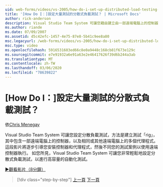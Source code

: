 ```yaml
---
uid: web-forms/videos/vs-2005/how-do-i-set-up-distributed-load-testing-for-high-volume-tests
title: '[How Do I：]設定大量測試的分散式負載測試？ | Microsoft Docs'
author: rick-anderson
description: Visual Studio Team System 可讓您藉由建立由一部遠端電腦上的控制器組成的測試「rig」來設定分散負載測試，並 multipl 。
ms.author: riande
ms.date: 07/09/2007
ms.assetid: d5c42efc-1457-4e75-87e8-5b41c9ee8a80
msc.legacyurl: /web-forms/videos/vs-2005/how-do-i-set-up-distributed-load-testing-for-high-volume-tests
msc.type: video
ms.openlocfilehash: 5916531603ed66c8e0a9448c168cb81f673e129c
ms.sourcegitcommit: e7e91932a6e91a63e2e46417626f39d6b244a3ab
ms.translationtype: MT
ms.contentlocale: zh-TW
ms.lasthandoff: 03/06/2020
ms.locfileid: "78639822"
---
```

# <a name="how-do-i-set-up-distributed-load-testing-for-high-volume-tests"></a>[How Do I：]設定大量測試的分散式負載測試？

依[Chris Menegay](https://twitter.com/CMenegay)

Visual Studio Team System 可讓您設定分散負載測試，方法是建立測試「rig」，其中包含一部遠端電腦上的控制器，以及相同或其他遠端電腦上的多個代理程式。 這段影片將逐步引導您安裝控制器和代理程式，然後不同您的測試案例以使用遠端控制器執行。 如您所見，Visual Studio Team System 可讓您非常輕鬆地設定分散式負載測試，以進行高容量的自動化測試。

[&#9654;觀看影片（8分鐘）](https://channel9.msdn.com/Blogs/ASP-NET-Site-Videos/how-do-i-set-up-distributed-load-testing-for-high-volume-tests)

> [!div class="step-by-step"]
> [上一頁](how-do-i-tune-web-application-performance-with-profiling.md)
> [下一頁](how-do-i-enforce-coding-standards-with-code-analysis.md)
